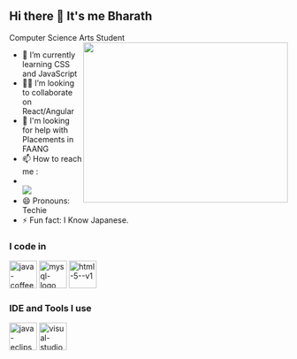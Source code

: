 ## Hi there 👋 It's me Bharath

Computer Science Arts Student
<img align="right" width="370" height="290" src="https://i.pinimg.com/originals/47/f0/34/47f0342cec72b800463bf003eac1257e.gif">
- 🌱 I’m currently learning CSS and JavaScript
- 👯‍♂️ I’m looking to collaborate on React/Angular
- 🤔 I'm looking for help with Placements in FAANG
- 📫 How to reach me :
- <br /> [<img src="https://img.shields.io/badge/LinkedIn-0077B5?style=for-the-badge&logo=linkedin&logoColor=white" />](https://www.linkedin.com/in/bharath-s-36420b297/)
- 😄 Pronouns: Techie
- ⚡ Fun fact: I Know Japanese.

### I code in
<img width="50" height="50" src="https://img.icons8.com/color/48/java-coffee-cup-logo--v1.png" alt="java-coffee-cup-logo--v1"/>
<img width="50" height="50" src="https://img.icons8.com/color/48/mysql-logo.png" alt="mysql-logo"/>
<img width="50" height="50" src="https://img.icons8.com/color/48/html-5--v1.png" alt="html-5--v1"/>

### IDE and Tools I use
<img width="50" height="50" src="https://img.icons8.com/officel/40/java-eclipse.png" alt="java-eclipse"/>
<img width="50" height="50" src="https://img.icons8.com/color/48/visual-studio-code-2019.png" alt="visual-studio-code-2019"/>

<!---
bharath-dd/bharath-dd is a ✨ special ✨ repository because its `README.md` (this file) appears on your GitHub profile.
You can click the Preview link to take a look at your changes.
--->
